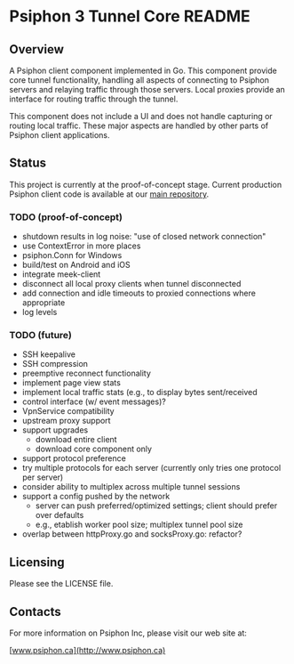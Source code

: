 Psiphon 3 Tunnel Core README
================================================================================

Overview
--------------------------------------------------------------------------------

A Psiphon client component implemented in Go. This component provide core tunnel functionality, handling all aspects of connecting to Psiphon servers and relaying traffic through those servers. Local proxies provide an interface for routing traffic through the tunnel.

This component does not include a UI and does not handle capturing or routing local traffic. These major aspects are handled by other parts of Psiphon client applications.

Status
--------------------------------------------------------------------------------

This project is currently at the proof-of-concept stage. Current production Psiphon client code is available at our [main repository](https://bitbucket.org/psiphon/psiphon-circumvention-system).

### TODO (proof-of-concept)

* shutdown results in log noise: "use of closed network connection"
* use ContextError in more places
* psiphon.Conn for Windows
* build/test on Android and iOS
* integrate meek-client
* disconnect all local proxy clients when tunnel disconnected
* add connection and idle timeouts to proxied connections where appropriate
* log levels

### TODO (future)

* SSH keepalive
* SSH compression
* preemptive reconnect functionality
* implement page view stats
* implement local traffic stats (e.g., to display bytes sent/received
* control interface (w/ event messages)?
* VpnService compatibility
* upstream proxy support
* support upgrades
  * download entire client
  * download core component only
* support protocol preference
* try multiple protocols for each server (currently only tries one protocol per server)
* consider ability to multiplex across multiple tunnel sessions
* support a config pushed by the network
  * server can push preferred/optimized settings; client should prefer over defaults
  * e.g., etablish worker pool size; multiplex tunnel pool size
* overlap between httpProxy.go and socksProxy.go: refactor?

Licensing
--------------------------------------------------------------------------------

Please see the LICENSE file.


Contacts
--------------------------------------------------------------------------------

For more information on Psiphon Inc, please visit our web site at:

[www.psiphon.ca](http://www.psiphon.ca)
